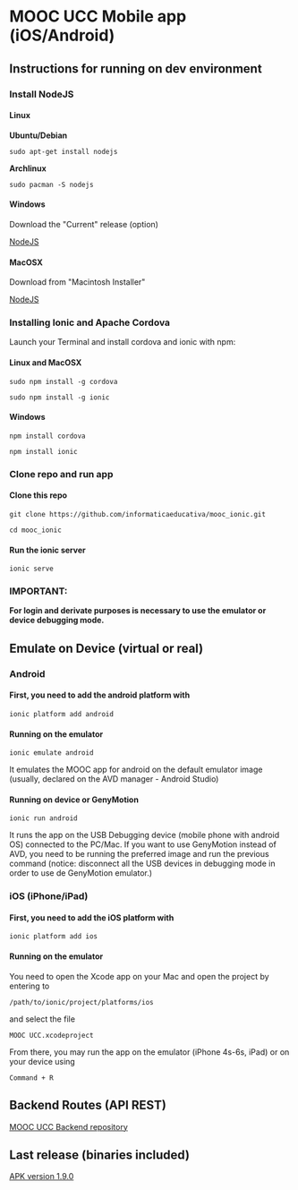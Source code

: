 # MOOC UCC Mobile app (iOS/Android)

## Instructions for running on dev environment

### Install NodeJS

#### Linux

**Ubuntu/Debian**

`sudo apt-get install nodejs`

**Archlinux**

`sudo pacman -S nodejs`

#### Windows

Download the "Current" release (option)

[NodeJS](https://nodejs.org/en/download/)

#### MacOSX

Download from "Macintosh Installer"

[NodeJS](https://nodejs.org/en/download/)

### Installing Ionic and Apache Cordova

Launch your Terminal and install cordova and ionic with npm:
#### Linux and MacOSX
`sudo npm install -g cordova`

`sudo npm install -g ionic`

#### Windows
`npm install cordova`

`npm install ionic`

### Clone repo and run app

#### Clone this repo

`git clone https://github.com/informaticaeducativa/mooc_ionic.git`

`cd mooc_ionic`

#### Run the ionic server

`ionic serve`

### IMPORTANT:
**For login and derivate purposes is necessary to use the emulator or device debugging mode.**

## Emulate on Device (virtual or real)

### Android

#### First, you need to add the android platform with

`ionic platform add android`

#### Running on the emulator

`ionic emulate android`

It emulates the MOOC app for android on the default emulator image (usually, declared on the AVD manager - Android Studio)

#### Running on device or GenyMotion

`ionic run android`

It runs the app on the USB Debugging device (mobile phone with android OS) connected to the PC/Mac.
If you want to use GenyMotion instead of AVD, you need to be running the preferred image and run the previous command (notice: disconnect all the USB devices in debugging mode in order to use de GenyMotion emulator.)

### iOS (iPhone/iPad)

#### First, you need to add the iOS platform with

`ionic platform add ios`

#### Running on the emulator

You need to open the Xcode app on your Mac and open the project by entering to

`/path/to/ionic/project/platforms/ios`

and select the file

`MOOC UCC.xcodeproject`

From there, you may run the app on the emulator (iPhone 4s-6s, iPad) or on your device using

`Command + R`

## Backend Routes (API REST)

[MOOC UCC Backend repository](https://github.com/informaticaeducativa/moocucc)

## Last release (binaries included)

[APK version 1.9.0](https://github.com/informaticaeducativa/mooc_ionic/releases/tag/v1.9.3)
